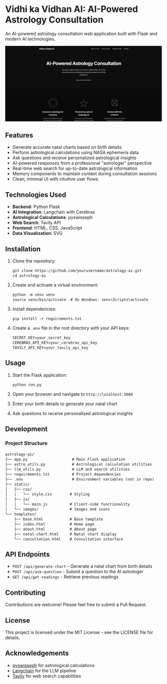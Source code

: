 # Vidhi ka Vidhan AI: AI-Powered Astrology Consultation

An AI-powered astrology consultation web application built with Flask and modern AI technologies.

![Vidhi ka Vidhan AI Image](media/img.png)

## Features

- Generate accurate natal charts based on birth details
- Perform astrological calculations using NASA ephemeris data
- Ask questions and receive personalized astrological insights
- AI-powered responses from a professional "astrologer" perspective
- Real-time web search for up-to-date astrological information
- Memory components to maintain context during consultation sessions
- Clean, minimal UI with intuitive user flows

## Technologies Used

- **Backend**: Python Flask
- **AI Integration**: Langchain with Cerebras
- **Astrological Calculations**: pyswisseph
- **Web Search**: Tavily API
- **Frontend**: HTML, CSS, JavaScript
- **Data Visualization**: SVG

## Installation

1. Clone the repository:
   ```
   git clone https://github.com/yourusername/astrology-ai.git
   cd astrology-ai
   ```

2. Create and activate a virtual environment:
   ```
   python -m venv venv
   source venv/bin/activate  # On Windows: venv\Scripts\activate
   ```

3. Install dependencies:
   ```
   pip install -r requirements.txt
   ```

4. Create a `.env` file in the root directory with your API keys:
   ```
   SECRET_KEY=your_secret_key
   CEREBRAS_API_KEY=your_cerebras_api_key
   TAVILY_API_KEY=your_tavily_api_key
   ```

## Usage

1. Start the Flask application:
   ```
   python run.py
   ```

2. Open your browser and navigate to `http://localhost:5000`

3. Enter your birth details to generate your natal chart

4. Ask questions to receive personalized astrological insights

## Development

### Project Structure

```
astrology-ai/
├── app.py                    # Main Flask application
├── astro_utils.py            # Astrological calculation utilities
├── llm_utils.py              # LLM and search utilities
├── requirements.txt          # Project dependencies
├── .env                      # Environment variables (not in repo)
├── static/                   
│   ├── css/                 
│   │   └── style.css        # Styling
│   ├── js/                  
│   │   └── main.js          # Client-side functionality
│   └── images/              # Images and icons
└── templates/                
    ├── base.html            # Base template
    ├── index.html           # Home page
    ├── about.html           # About page
    ├── natal-chart.html     # Natal chart display
    └── consultation.html    # Consultation interface
```

## API Endpoints

- `POST /api/generate-chart` - Generate a natal chart from birth details
- `POST /api/ask-question` - Submit a question to the AI astrologer
- `GET /api/get-readings` - Retrieve previous readings

## Contributing

Contributions are welcome! Please feel free to submit a Pull Request.

## License

This project is licensed under the MIT License - see the LICENSE file for details.

## Acknowledgements

- [pyswisseph](https://github.com/astrorigin/pyswisseph) for astrological calculations
- [Langchain](https://github.com/langchain-ai/langchain) for the LLM pipeline
- [Tavily](https://tavily.com/) for web search capabilities 
